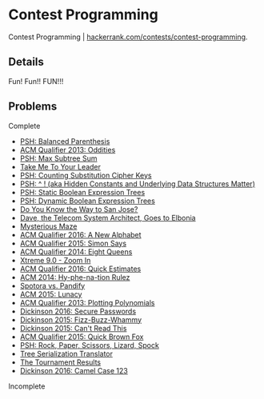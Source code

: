 # Contest Programming
Contest Programming | [hackerrank.com/contests/contest-programming](https://www.hackerrank.com/contests/contest-programming).

## Details
Fun! Fun!! FUN!!!

## Problems
Complete
- [PSH: Balanced Parenthesis](https://www.hackerrank.com/contests/contest-programming/challenges/psh-balanced-parenthesis)
- [ACM Qualifier 2013: Oddities](https://www.hackerrank.com/contests/contest-programming/challenges/acm-qualifier-2013-oddities)
- [PSH: Max Subtree Sum](https://www.hackerrank.com/contests/contest-programming/challenges/max-subtree-sum)
- [Take Me To Your Leader](https://www.hackerrank.com/contests/contest-programming/challenges/take-me-to-your-leader)
- [PSH: Counting Substitution Cipher Keys](https://www.hackerrank.com/contests/contest-programming/challenges/psh-counting-substitution-cipher-keys)
- [PSH: ^ ! (aka Hidden Constants and Underlying Data Structures Matter)](https://www.hackerrank.com/contests/contest-programming/challenges/aka-hidden-constants-and-underlying-data-structures-matter)
- [PSH: Static Boolean Expression Trees](https://www.hackerrank.com/contests/contest-programming/challenges/psh-static-boolean-expression-trees)
- [PSH: Dynamic Boolean Expression Trees](https://www.hackerrank.com/contests/contest-programming/challenges/dynamic-boolean-expression-trees)
- [Do You Know the Way to San Jose?](https://www.hackerrank.com/contests/contest-programming/challenges/do-you-know-the-way-to-san-jose)
- [Dave, the Telecom System Architect, Goes to Elbonia](https://www.hackerrank.com/contests/contest-programming/challenges/dave-the-telecom-system-architect-goes-to-elbonia)
- [Mysterious Maze](https://www.hackerrank.com/contests/contest-programming/challenges/mysterious-maze)
- [ACM Qualifier 2016: A New Alphabet](https://www.hackerrank.com/contests/contest-programming/challenges/a-new-alphabet)
- [ACM Qualifier 2015: Simon Says](https://www.hackerrank.com/contests/contest-programming/challenges/acm-qualifier-2015-simon-says)
- [ACM Qualifier 2014: Eight Queens](https://www.hackerrank.com/contests/contest-programming/challenges/acm-qualifier-2014-eight-queens)
- [Xtreme 9.0 - Zoom In](https://www.hackerrank.com/contests/contest-programming/challenges/zoom-in)
- [ACM Qualifier 2016: Quick Estimates](https://www.hackerrank.com/contests/contest-programming/challenges/quick-estimates)
- [ACM 2014: Hy-phe-na-tion Rulez](https://www.hackerrank.com/contests/contest-programming/challenges/acm-2014-hy-phe-na-tion-rulez)
- [Spotora vs. Pandify](https://www.hackerrank.com/contests/contest-programming/challenges/opening-pandoras-box)
- [ACM 2015: Lunacy](https://www.hackerrank.com/contests/contest-programming/challenges/acm-2015-lunacy)
- [ACM Qualifier 2013: Plotting Polynomials](https://www.hackerrank.com/contests/contest-programming/challenges/acm-qualifier-2013-plotting-polynomials)
- [Dickinson 2016: Secure Passwords](https://www.hackerrank.com/contests/contest-programming/challenges/secure-passwords)
- [Dickinson 2015: Fizz-Buzz-Whammy](https://www.hackerrank.com/contests/contest-programming/challenges/dickinson-2014-fizz-buzz-whammy)
- [Dickinson 2015: Can't Read This](https://www.hackerrank.com/contests/contest-programming/challenges/dickinson-2014-cant-read-this)
- [ACM Qualifier 2015: Quick Brown Fox](https://www.hackerrank.com/contests/contest-programming/challenges/acm-qualifier-2015-quick-brown-fox)
- [PSH: Rock, Paper, Scissors, Lizard, Spock](https://www.hackerrank.com/contests/contest-programming/challenges/rock-paper-scissors-lizard-spock)
- [Tree Serialization Translator](https://www.hackerrank.com/contests/contest-programming/challenges/tree-serialization-translator)
- [The Tournament Results](https://www.hackerrank.com/contests/contest-programming/challenges/psh-charles-and-the-mixed-up-tournament)
- [Dickinson 2016: Camel Case 123](https://www.hackerrank.com/contests/contest-programming/challenges/camel-case-123)

Incomplete
